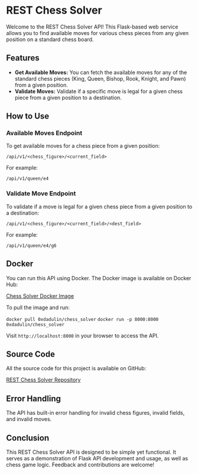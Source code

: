 # REST Chess Solver

Welcome to the REST Chess Solver API! This Flask-based web service allows you to find available moves for various chess pieces from any given position on a standard chess board.

## Features

- **Get Available Moves:** You can fetch the available moves for any of the standard chess pieces (King, Queen, Bishop, Rook, Knight, and Pawn) from a given position.
- **Validate Moves:** Validate if a specific move is legal for a given chess piece from a given position to a destination.

## How to Use

### Available Moves Endpoint

To get available moves for a chess piece from a given position:

`/api/v1/<chess_figure>/<current_field>`

For example:

`/api/v1/queen/e4`

### Validate Move Endpoint

To validate if a move is legal for a given chess piece from a given position to a destination:

`/api/v1/<chess_figure>/<current_field>/<dest_field>`

For example:

`/api/v1/queen/e4/g6`

## Docker

You can run this API using Docker. The Docker image is available on Docker Hub:

[Chess Solver Docker Image](https://hub.docker.com/r/0xdadulin/chess_solver)

To pull the image and run:

`docker pull 0xdadulin/chess_solver`
`docker run -p 8000:8000 0xdadulin/chess_solver`

Visit `http://localhost:8000` in your browser to access the API.

## Source Code

All the source code for this project is available on GitHub:

[REST Chess Solver Repository](https://github.com/0xDadulin/REST-Chess-solver)

## Error Handling

The API has built-in error handling for invalid chess figures, invalid fields, and invalid moves.

## Conclusion

This REST Chess Solver API is designed to be simple yet functional. It serves as a demonstration of Flask API development and usage, as well as chess game logic. Feedback and contributions are welcome!

